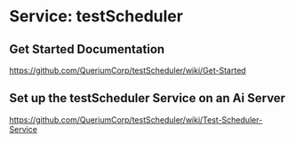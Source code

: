 # Service: testScheduler

## Get Started Documentation
https://github.com/QueriumCorp/testScheduler/wiki/Get-Started

## Set up the testScheduler Service on an Ai Server
https://github.com/QueriumCorp/testScheduler/wiki/Test-Scheduler-Service